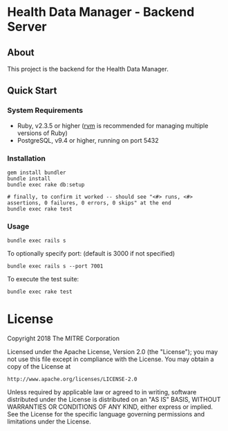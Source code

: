 # Health Data Manager - Backend Server

## About

This project is the backend for the Health Data Manager.


## Quick Start

### System Requirements

 - Ruby, v2.3.5 or higher ([rvm](https://rvm.io/) is recommended for managing multiple versions of Ruby)
 - PostgreSQL, v9.4 or higher, running on port 5432

### Installation
```
gem install bundler
bundle install
bundle exec rake db:setup

# finally, to confirm it worked -- should see "<#> runs, <#> assertions, 0 failures, 0 errors, 0 skips" at the end
bundle exec rake test
```

### Usage
```
bundle exec rails s
```

To optionally specify port: (default is 3000 if not specified)

```
bundle exec rails s --port 7001
```

To execute the test suite:

```
bundle exec rake test
```

# License
Copyright 2018 The MITRE Corporation

Licensed under the Apache License, Version 2.0 (the "License");
you may not use this file except in compliance with the License.
You may obtain a copy of the License at

    http://www.apache.org/licenses/LICENSE-2.0

Unless required by applicable law or agreed to in writing, software
distributed under the License is distributed on an "AS IS" BASIS,
WITHOUT WARRANTIES OR CONDITIONS OF ANY KIND, either express or implied.
See the License for the specific language governing permissions and
limitations under the License.